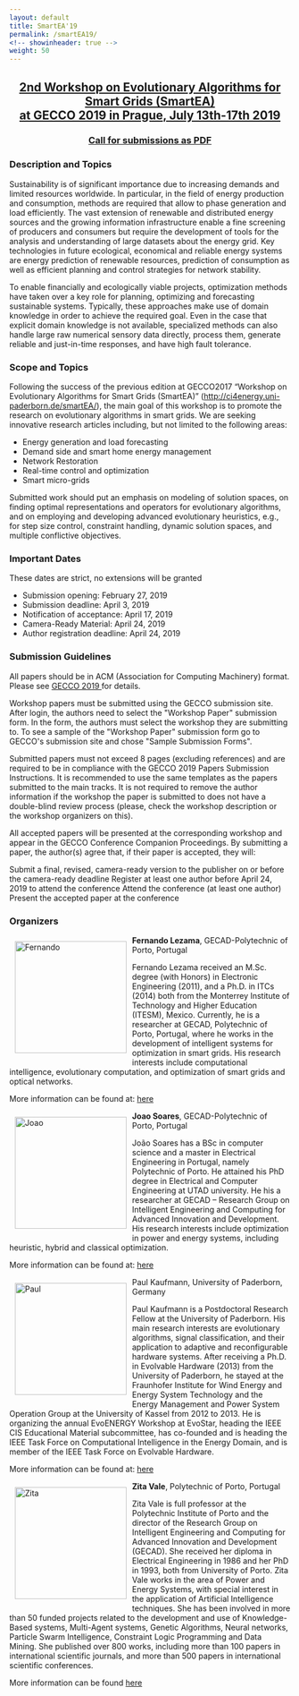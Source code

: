 ```yaml
---
layout: default
title: SmartEA'19
permalink: /smartEA19/
<!-- showinheader: true -->
weight: 50
---
```

<center>
<h2><b><a href="https://gecco-2019.sigevo.org/index.html/Workshops#id_Workshop%20on%20Evolutionary%20Algorithms%20for%20Smart%20Grids%20(SmartEA)">2nd Workshop on Evolutionary Algorithms for Smart Grids (SmartEA)<br>at ​GECCO 2019 in Prague, July 13th-17th 2019</a></b></h2>

<h3><a href="{{ site.baseurl }}/assets/SmartEA2019-CfP.pdf">Call for submissions as PDF</a></h3>

</center>

<h3><b>Description and Topics</b></h3>

Sustainability is of significant importance due to increasing demands and limited resources worldwide. In particular, in the field of energy production and consumption, methods are required that allow to phase generation and load efficiently. The vast extension of renewable and distributed energy sources and the growing information infrastructure enable a fine screening of producers and consumers but require the development of tools for the analysis and understanding of large datasets about the energy grid. Key technologies in future ecological, economical and reliable energy systems are energy prediction of renewable resources, prediction of consumption as well as efficient planning and control strategies for network stability.

To enable financially and ecologically viable projects, optimization methods have taken over a key role for planning, optimizing and forecasting sustainable systems. Typically, these approaches make use of domain knowledge in order to achieve the required goal. Even in the case that explicit domain knowledge is not available, specialized methods can also handle large raw numerical sensory data directly, process them, generate reliable and just-in-time responses, and have high fault tolerance.

<h3><b>Scope and Topics</b></h3>

Following the success of the previous edition at GECCO2017 “Workshop on Evolutionary Algorithms for Smart Grids (SmartEA)” (http://ci4energy.uni-paderborn.de/smartEA/), the main goal of this workshop is to promote the research on evolutionary algorithms in smart grids. We are seeking innovative research articles including, but not limited to the following areas:

- Energy generation and load forecasting
- Demand side and smart home energy management
- Network Restoration
- Real-time control and optimization
- Smart micro-grids

Submitted work should put an emphasis on modeling of solution spaces, on finding optimal representations and operators for evolutionary algorithms, and on employing and developing advanced evolutionary heuristics, e.g., for step size control, constraint handling, dynamic solution spaces, and multiple conflictive objectives.

<h3><b>Important Dates</b></h3>

These dates are strict, no extensions will be granted

- Submission opening: February 27, 2019
- Submission deadline: April 3, 2019
- Notification of acceptance: April 17, 2019
- Camera-Ready Material: April 24, 2019
- Author registration deadline: April 24, 2019

<h3><b>Submission Guidelines</b></h3>

All papers should be in ACM (Association for Computing Machinery) format. Please see <a href="https://gecco-2019.sigevo.org/index.html/Workshops"> GECCO 2019 </a> for details.

Workshop papers must be submitted using the GECCO submission site. After login, the authors need to select the "Workshop Paper" submission form. In the form, the authors must select the workshop they are submitting to. To see a sample of the "Workshop Paper" submission form go to GECCO's submission site and chose "Sample Submission Forms".

Submitted papers must not exceed 8 pages (excluding references) and are required to be in compliance with the GECCO 2019 Papers Submission Instructions. It is recommended to use the same templates as the papers submitted to the main tracks. It is not required to remove the author information if the workshop the paper is submitted to does not have a double-blind review process (please, check the workshop description or the workshop organizers on this).

All accepted papers will be presented at the corresponding workshop and appear in the GECCO Conference Companion Proceedings. By submitting a paper, the author(s) agree that, if their paper is accepted, they will:

Submit a final, revised, camera-ready version to the publisher on or before the camera-ready deadline
Register at least one author before April 24, 2019 to attend the conference
Attend the conference (at least one author)
Present the accepted paper at the conference

<!-- 

<h3><b>Program</b></h3>

The workshop will take place on Sunday, July 16, 14:00-18:00, Bernstein

| Start | Stop  | Title                                                    | Speaker             |
| ----- | ----- | -------------------------------------------------------- | ------------------- |
| 14:00 | 14:22 | Optimizing Booster Stations                              | Jonas Weber         |
| 14:22 | 14:44 | Differential Evolution Strategies for                    | Fernando Lezama     |
|       |       | Large-Scale Energy Resource Management in Smart Grids    |                     |
| 14:44 | 15:06 | Restoration of Power Distribution Networks - A Fast      | Eduardo G. Carrano  |
|       |       | Evolutionary Approach based on Practical Perspectives    |                     |
| 15:06 | 15:28 | Evolving Multi-Objective Neural Networks using Diffe-    | Karl Mason          |
|       |       | rential Evolution for Dynamic Economic Emission Dispatch |                     |
| 15:28 | 15:50 | Towards Coding Strategies for Forecasting-Based          | W. Jakob            |
|       |       | Scheduling in Smart Grids and the Energy Lab 2.0         |                     |
| 15:50 | 16:10 | coffee break                                             |                     |
| 16:10 | 16:40 | Power distribution network restoration:                  | Eduardo G. Carrano  |
|       |       | Challenges and perspectives                              |                     |
| 16:40 | 17:50 | Panel discussion                                         | organizers          |
| 17:50 | 18:00 | workshop closing                                         | organizers          |

<h3><b>Technical Program Committee</b></h3>

- Kouzou Abdellah, Faculty of Science and Technology, Djelfa University, Algeria
- Maryam Hasani, University of Adelaide, Australia
- Paul Kaufmann, Paderborn University, Germany
- Oliver Kramer, Carl von Ossietzky, Oldenburg, Germany
- Frank Neumann, University of Adelaide, Australia
- Filipe de Oliveira Saraiva, Universidade Federal do Pará, Brasil
- Nataliia Sergiienko, University of Adelaide, Australia
- Markus Wagner, University of Adelaide, Australia

showinheader: true -->

<h3><b>Organizers</b></h3>

<div style="float: left">
    <a href="{{ site.baseurl }}/"><img src="{{ site.baseurl }}/assets/Fernando.jpeg" alt="Fernando" height="200" hspace="10" vspace="10"></a>
</div>

<b>Fernando Lezama</b>, GECAD-Polytechnic of Porto, Portugal

Fernando Lezama received an M.Sc. degree (with Honors) in Electronic Engineering (2011), and a Ph.D. in ITCs (2014) both from the Monterrey Institute of Technology and Higher Education (ITESM), Mexico. Currently, he is a researcher at GECAD, Polytechnic of Porto, Portugal, where he works in the development of intelligent systems for optimization in smart grids. His research interests include computational intelligence, evolutionary computation, and optimization of smart grids and optical networks.


More information can be found at: <a href="https://www.researchgate.net/profile/Fernando_Lezama2">here</a>


<div style="float: left">
    <a href="{{ site.baseurl }}/"><img src="{{ site.baseurl }}/assets/Joao.jpeg" alt="Joao" height="200" hspace="10" vspace="10"></a>
</div>

<b>Joao Soares</b>, GECAD-Polytechnic of Porto, Portugal

João Soares has a BSc in computer science and a master in Electrical Engineering in Portugal, namely Polytechnic of Porto. He attained his PhD degree in Electrical and Computer Engineering at UTAD university. He his a researcher at GECAD – Research Group on Intelligent Engineering and Computing for Advanced Innovation and Development. His research interests include optimization in power and energy systems, including heuristic, hybrid and classical optimization.

More information can be found at: <a href="https://www.linkedin.com/in/joao-soares-20b7694/">here</a>

<div style="float: left">
    <a href="{{ site.baseurl }}/"><img src="{{ site.baseurl }}/assets/paul.jpg" alt="Paul" height="200" hspace="10" vspace="10"></a>
</div>

<a>Paul Kaufmann</a>, University of Paderborn, Germany

Paul Kaufmann is a Postdoctoral Research Fellow at the University of Paderborn. His main research interests are evolutionary algorithms, signal classification, and their application to adaptive and reconfigurable hardware systems. After receiving a Ph.D. in Evolvable Hardware (2013) from the University of Paderborn, he stayed at the Fraunhofer Institute for Wind Energy and Energy System Technology and the Energy Management and Power System Operation Group at the University of Kassel from 2012 to 2013. He is organizing the annual EvoENERGY Workshop at EvoStar, heading the IEEE CIS Educational Material subcommittee, has co-founded and is heading the IEEE Task Force on Computational Intelligence in the Energy Domain, and is member of the IEEE Task Force on Evolvable Hardware.

More information can be found at: <a href="https://sites.google.com/site/paulkaufmann/">here</a>


<div style="float: left">
    <a href="{{ site.baseurl }}/"><img src="{{ site.baseurl }}/assets/Zita.jpg" alt="Zita" height="200" hspace="10" vspace="10"></a>
</div>

​<b>Zita Vale</b>, Polytechnic of Porto, Portugal

Zita Vale is full professor at the Polytechnic Institute of Porto and the director of the Research Group on Intelligent Engineering and Computing for Advanced Innovation and Development (GECAD). She received her diploma in Electrical Engineering in 1986 and her PhD in 1993, both from University of Porto. Zita Vale works in the area of Power and Energy Systems, with special interest in the application of Artificial Intelligence techniques. She has been involved in more than 50 funded projects related to the development and use of Knowledge-Based systems, Multi-Agent systems, Genetic Algorithms, Neural networks, Particle Swarm Intelligence, Constraint Logic Programming and Data Mining. 
She published over 800 works, including more than 100 papers in international scientific journals, and more than 500 papers in international scientific conferences.


More information can be found <a href ="www.linkedin.com/in/zitavale">here</a>

